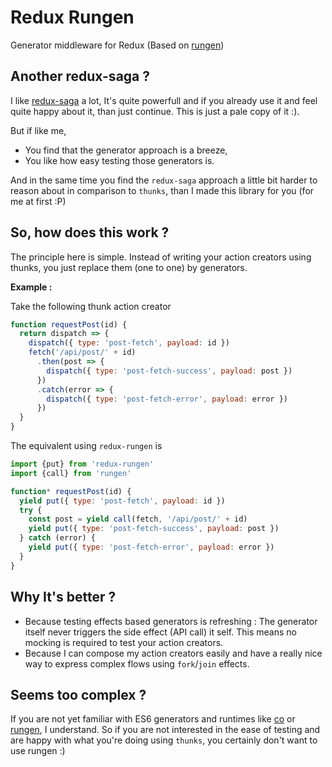 Redux Rungen
============

Generator middleware for Redux (Based on [rungen](https://github.com/youknowriad/rungen))

Another redux-saga ?
--------------------

I like [redux-saga](https://github.com/yelouafi/redux-saga) a lot, It's quite powerfull and if you already use it and feel
quite happy about it, than just continue. This is just a pale copy of it :).

But if like me,
 * You find that the generator approach is a breeze,
 * You like how easy testing those generators is.

And in the same time you find the `redux-saga` approach a little bit harder to reason about in comparison to `thunks`, than I made this library for you (for me at first :P)

So, how does this work ?
------------------------

The principle here is simple. Instead of writing your action creators using thunks, you just replace them (one to one) by generators.

**Example :**

Take the following thunk action creator

```javascript
function requestPost(id) {
  return dispatch => {
    dispatch({ type: 'post-fetch', payload: id })
    fetch('/api/post/' + id)
      .then(post => {
        dispatch({ type: 'post-fetch-success', payload: post })
      })
      .catch(error => {
        dispatch({ type: 'post-fetch-error', payload: error })
      })
  }
}
```

The equivalent using `redux-rungen` is

```javascript
import {put} from 'redux-rungen'
import {call} from 'rungen'

function* requestPost(id) {
  yield put({ type: 'post-fetch', payload: id })
  try {
    const post = yield call(fetch, '/api/post/' + id)
    yield put({ type: 'post-fetch-success', payload: post })
  } catch (error) {
    yield put({ type: 'post-fetch-error', payload: error })
  }
}
```

Why It's better ?
-----------------

 - Because testing effects based generators is refreshing : The generator itself never triggers the side effect (API call) it self. This means no mocking is required to test your action creators.
 - Because I can compose my action creators easily and have a really nice way to express complex flows using `fork`/`join` effects.

Seems too complex ?
-------------------

If you are not yet familiar with ES6 generators and runtimes like [co](https://github.com/tj/co) or [rungen](https://github.com/youknowriad/rungen), I understand.
So if you are not interested in the ease of testing and are happy with what you're doing
using `thunks`, you certainly don't want to use rungen :)
